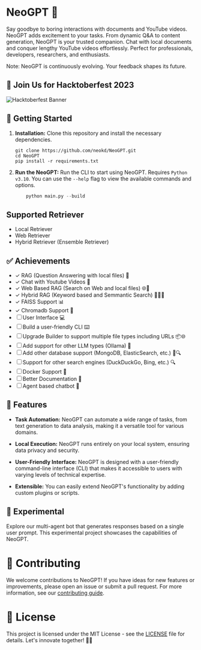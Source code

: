 # NeoGPT 🚀

Say goodbye to boring interactions with documents and YouTube videos. NeoGPT adds excitement to your tasks. From dynamic Q&A to content generation, NeoGPT is your trusted companion. Chat with local documents and conquer lengthy YouTube videos effortlessly. Perfect for professionals, developers, researchers, and enthusiasts.

Note: NeoGPT is continuously evolving. Your feedback shapes its future.

## 🎉 Join Us for Hacktoberfest 2023
![Hacktoberfest Banner](./readme.png)

## 🚀 Getting Started

1. **Installation:** Clone this repository and install the necessary dependencies.


   ```
   git clone https://github.com/neokd/NeoGPT.git
   cd NeoGPT
   pip install -r requirements.txt
    ```

2. **Run the NeoGPT:** Run the CLI to start using NeoGPT. Requires `Python v3.10`. You can use the `--help` flag to view the available commands and options.
    ```python
        python main.py --build
    ```

## Supported Retriever 
- Local Retriever
- Web Retriever
- Hybrid Retriever (Ensemble Retriever)

## ✅ Achievements
- ✓ RAG (Question Answering with local files) 📂
- ✓ Chat with Youtube Videos 🎥
- ✓ Web Based RAG (Search on Web and local files) 🌐📂
- ✓ Hybrid RAG (Keyword based and Semmantic Search) 🕵️‍♂️📂
- ✓ FAISS Support 📊
- ✓ Chromadb Support 🎵
- ☐ User Interface 💻
- ☐ Build a user-friendly CLI ⌨️
- ☐ Upgrade Builder to support multiple file types including URLs 📦🌐
- ☐ Add support for other LLM types (Ollama) 🧠
- ☐ Add other database support (MongoDB, ElasticSearch, etc.) 📁🔍
- ☐ Support for other search engines (DuckDuckGo, Bing, etc.) 🔍
- ☐ Docker Support 🐳
- ☐ Better Documentation 📖
- ☐ Agent based chatbot 🤖

## 🌟 Features

- **Task Automation:** NeoGPT can automate a wide range of tasks, from text generation to data analysis, making it a versatile tool for various domains.

- **Local Execution:** NeoGPT runs entirely on your local system, ensuring data privacy and security.

- **User-Friendly Interface:** NeoGPT is designed with a user-friendly command-line interface (CLI) that makes it accessible to users with varying levels of technical expertise.

- **Extensible:** You can easily extend NeoGPT's functionality by adding custom plugins or scripts.

## 🔬 Experimental

Explore our multi-agent bot that generates responses based on a single user prompt. This experimental project showcases the capabilities of NeoGPT.


# 👥 Contributing
We welcome contributions to NeoGPT! If you have ideas for new features or improvements, please open an issue or submit a pull request. For more information, see our [contributing guide](CONTRIBUTING.md).

# 📄 License
This project is licensed under the MIT License - see the [LICENSE](LICENSE) file for details. Let's innovate together! 🤖✨